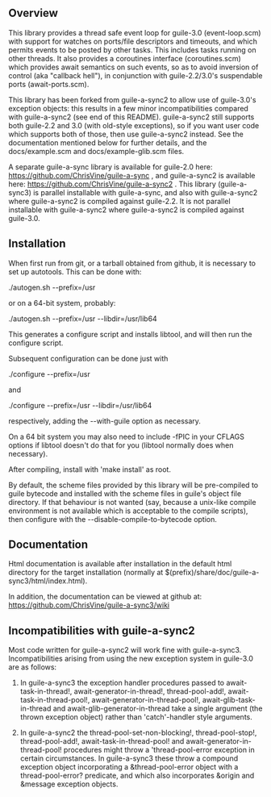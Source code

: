 Overview
--------

This library provides a thread safe event loop for guile-3.0
(event-loop.scm) with support for watches on ports/file descriptors
and timeouts, and which permits events to be posted by other tasks.
This includes tasks running on other threads.  It also provides a
coroutines interface (coroutines.scm) which provides await semantics
on such events, so as to avoid inversion of control (aka "callback
hell"), in conjunction with guile-2.2/3.0's suspendable ports
(await-ports.scm).

This library has been forked from guile-a-sync2 to allow use of
guile-3.0's exception objects: this results in a few minor
incompatibilities compared with guile-a-sync2 (see end of this
README).  guile-a-sync2 still supports both guile-2.2 and 3.0 (with
old-style exceptions), so if you want user code which supports both of
those, then use guile-a-sync2 instead.  See the documentation
mentioned below for further details, and the docs/example.scm and
docs/example-glib.scm files.

A separate guile-a-sync library is available for guile-2.0 here:
https://github.com/ChrisVine/guile-a-sync , and guile-a-sync2 is
available here: https://github.com/ChrisVine/guile-a-sync2 .  This
library (guile-a-sync3) is parallel installable with guile-a-sync, and
also with guile-a-sync2 where guile-a-sync2 is compiled against
guile-2.2.  It is not parallel installable with guile-a-sync2 where
guile-a-sync2 is compiled against guile-3.0.

Installation
------------

When first run from git, or a tarball obtained from github, it is
necessary to set up autotools.  This can be done with:

  ./autogen.sh --prefix=/usr

or on a 64-bit system, probably:

  ./autogen.sh --prefix=/usr --libdir=/usr/lib64

This generates a configure script and installs libtool, and will then
run the configure script.

Subsequent configuration can be done just with

  ./configure --prefix=/usr

and

  ./configure --prefix=/usr --libdir=/usr/lib64

respectively, adding the --with-guile option as necessary.

On a 64 bit system you may also need to include -fPIC in your CFLAGS
options if libtool doesn't do that for you (libtool normally does when
necessary).

After compiling, install with 'make install' as root.

By default, the scheme files provided by this library will be
pre-compiled to guile bytecode and installed with the scheme files in
guile's object file directory.  If that behaviour is not wanted (say,
because a unix-like compile environment is not available which is
acceptable to the compile scripts), then configure with the
--disable-compile-to-bytecode option.

Documentation
-------------

Html documentation is available after installation in the default html
directory for the target installation (normally at
$(prefix)/share/doc/guile-a-sync3/html/index.html).

In addition, the documentation can be viewed at github at:
https://github.com/ChrisVine/guile-a-sync3/wiki

Incompatibilities with guile-a-sync2
------------------------------------

Most code written for guile-a-sync2 will work fine with guile-a-sync3.
Incompatibilities arising from using the new exception system in
guile-3.0 are as follows:

1.  In guile-a-sync3 the exception handler procedures passed to
await-task-in-thread!, await-generator-in-thread!, thread-pool-add!,
await-task-in-thread-pool!, await-generator-in-thread-pool!,
await-glib-task-in-thread and await-glib-generator-in-thread take a
single argument (the thrown exception object) rather than
'catch'-handler style arguments.

2.  In guile-a-sync2 the thread-pool-set-non-blocking!,
thread-pool-stop!, thread-pool-add!, await-task-in-thread-pool! and
await-generator-in-thread-pool! procedures might throw a
'thread-pool-error exception in certain circumstances.  In
guile-a-sync3 these throw a compound exception object incorporating a
&thread-pool-error object with a thread-pool-error? predicate, and
which also incorporates &origin and &message exception objects.
